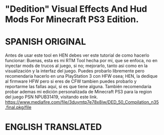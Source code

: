 # "Dedition" Visual Effects And Hud Mods For Minecraft PS3 Edition.
# SPANISH ORIGINAL
Antes de usar este tool en HEN debes ver este tutorial de como hacerlo funcionar: 
Buenas, esta es mi RTM Tool hecha por mi, que se enfoca, no en inyectar mods de trucos al juego, si no; mejorarlo, tanto asi como en la visualización y la interfaz del juego.
Puedes probarlo libremente pero recomendaria hacerlo en una PlayStation 3 con HFW osea; HEN, la dedique al firmware HFW pero si eres de CFW tambien puedes probarlo y reportarme las fallas aquí, si es que tiene alguna.
También recomendaria probar ademas mi edición personalizada de Minecraft PS3 para la region del juego PSN NPUB31419, visitando este link. https://www.mediafire.com/file/3duymtp7e78x8iw/DED_50_Compilation_n35.final.pkg/file
# ENGLISH TRANSLATED
